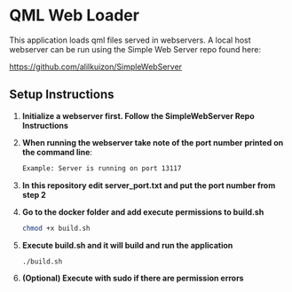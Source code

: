 
# QML Web Loader

This application loads qml files served in webservers. A local host webserver can be run using the Simple Web Server repo found here:

https://github.com/alilkuizon/SimpleWebServer

## Setup Instructions

1. **Initialize a webserver first. Follow the SimpleWebServer Repo Instructions**
2. **When running the webserver take note of the port number printed on the command line**:

   ```bash
   Example: Server is running on port 13117

3. **In this repository edit server_port.txt and put the port number from step 2**
4. **Go to the docker folder and add execute permissions to build.sh**
    
    ```bash
   chmod +x build.sh
5. **Execute build.sh and it will build and run the application**

    ```bash
   ./build.sh
6. **(Optional) Execute with sudo if there are permission errors**
